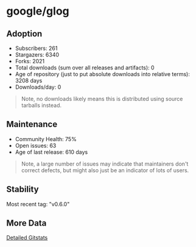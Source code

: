 # google/glog

## Adoption

- Subscribers: 261
- Stargazers: 6340
- Forks: 2021
- Total downloads (sum over all releases and artifacts): 0
- Age of repository (just to put absolute downloads into relative terms): 3208 days
- Downloads/day: 0

> Note, no downloads likely means this is distributed using source tarballs instead.

## Maintenance

- Community Health: 75%
- Open issues: 63
- Age of last release: 610 days

> Note, a large number of issues may indicate that maintainers don't correct defects, but might also
> just be an indicator of lots of users.

## Stability

Most recent tag: "v0.6.0"

## More Data

[Detailed Gitstats](/bazel-catalog/gitstats/google/glog)

